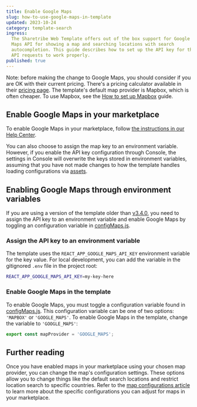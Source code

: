 ```yaml
---
title: Enable Google Maps
slug: how-to-use-google-maps-in-template
updated: 2023-10-24
category: template-search
ingress:
  The Sharetribe Web Template offers out of the box support for Google
  Maps API for showing a map and searching locations with search
  autocompletion. This guide describes how to set up the API key for the
  API requests to work properly.
published: true
---
```


<info>

Note: before making the change to Google Maps, you should consider if
you are OK with their current pricing. There's a pricing calculator
available in their
[pricing page](https://cloud.google.com/maps-platform/pricing/). The
template's default map provider is Mapbox, which is often cheaper. To
use Mapbox, see the
[How to set up Mapbox](/template/how-to-set-up-mapbox-for-template/)
guide.

</info>

## Enable Google Maps in your marketplace

To enable Google Maps in your marketplace, follow [the instructions in our Help Center](https://www.sharetribe.com/help/en/articles/8676185-how-to-set-up-mapbox-or-google-maps-for-location-services#h_81fe29e50f).

You can also choose to assign the map key to an environment variable.
However, if you enable the API key configuration through Console, the
settings in Console will overwrite the keys stored in environment
variables, assuming that you have not made changes to how the template
handles loading configurations via [assets](/references/assets/).

## Enabling Google Maps through environment variables

If you are using a version of the template older than
[v3.4.0](https://github.com/sharetribe/web-template/releases/tag/v3.4.0),
you need to assign the API key to an environment variable and enable
Google Maps by toggling an configuration variable in
[configMaps.js](https://github.com/sharetribe/web-template/blob/main/src/config/configMaps.js#L13).

### Assign the API key to an environment variable

The template uses the `REACT_APP_GOOGLE_MAPS_API_KEY` environment
variable for the key value. For local development, you can add the
variable in the gitignored `.env` file in the project root:

```bash
REACT_APP_GOOGLE_MAPS_API_KEY=my-key-here
```

### Enable Google Maps in the template

To enable Google Maps, you must toggle a configuration variable found in
[configMaps.js](https://github.com/sharetribe/web-template/blob/main/src/config/configMaps.js#L13).
This configuration variable can be one of two options: `'MAPBOX'` or
`'GOOGLE_MAPS'`. To enable Google Maps in the template, change the
variable to `'GOOGLE_MAPS'`:

```js
export const mapProvider = 'GOOGLE_MAPS';
```

## Further reading

Once you have enabled maps in your marketplace using your chosen map
provider, you can change the map's configuration settings. These options
allow you to change things like the default search locations and
restrict location search to specific countries. Refer to the
[map configurations article](/template/configure-maps/) to learn more
about the specific configurations you can adjust for maps in your
marketplace.
